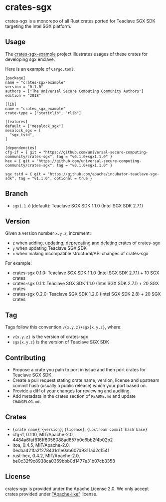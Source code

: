 # crates-sgx

crates-sgx is a monorepo of all Rust crates ported for Teaclave SGX SDK
targeting the Intel SGX platform.

## Usage

The
[crates-sgx-example](https://github.com/universal-secure-computing-community/crates-sgx-example)
project illustrates usages of these crates for developing sgx enclave.

Here is an example of `Cargo.toml`.

```
[package]
name = "crates-sgx-example"
version = "0.1.0"
authors = ["The Universal Secure Computing Community Authors"]
edition = "2018"

[lib]
name = "crates_sgx_example"
crate-type = ["staticlib", "rlib"]

[features]
default = ["mesalock_sgx"]
mesalock_sgx = [
  "sgx_tstd",
]

[dependencies]
cfg-if = { git = "https://github.com/universal-secure-computing-community/crates-sgx", tag = "v0.1.0+sgx1.1.0" }
hex = { git = "https://github.com/universal-secure-computing-community/crates-sgx", tag = "v0.1.0+sgx1.1.0" }

sgx_tstd = { git = "https://github.com/apache/incubator-teaclave-sgx-sdk", tag = "v1.1.0", optional = true }
```

## Branch

- `sgx1.1.0` (default): Teaclave SGX SDK 1.1.0 (Intel SGX SDK 2.7.1)

## Version

Given a version number `x.y.z`, increment:
- `z` when adding, updating, deprecating and deleting crates of crates-sgx
- `y` when updating Teaclave SGX SDK
- `x` when making incompatible structural/API changes of crates-sgx

For example:
- crates-sgx 0.1.0: Teaclave SGX SDK 1.1.0 (Intel SGX SDK 2.7.1) + 10 SGX crates
- crates-sgx 0.1.1: Teaclave SGX SDK 1.1.0 (Intel SGX SDK 2.7.1) + 20 SGX crates
- crates-sgx 0.2.0: Teaclave SGX SDK 1.2.0 (Intel SGX SDK 2.8) + 20 SGX crates

## Tag

Tags follow this convention `v{x.y.z}+sgx{x.y.z}`, where:
- `v{x.y.z}` is the version of crates-sgx
- `sgx{x.y.z}` is the version of Teaclave SGX SDK

## Contributing

- Propose a crate you paln to port in issue and then port crates for Teaclave
  SGX SDK.
- Create a pull request stating crate name, version, license and upstream
  commit hash (usually a public release) which your port based on.
- Provide a diff of your changes for reviewing and auditing.
- Add metadata in the crates section of `README.md` and update `CHANGELOG.md`.

## Crates

- `{crate name}`, `{version}`, `{license}`, `{upstream commit hash base}`
- cfg-if, 0.1.10, MIT/Apache-2.0, 4484a6faf816ff8058088ad857b0c6bb2f4b02b2
- itoa, 0.4.5, MIT/Apache-2.0, 0ecba421fa2f278431d1e0ab607d9311ad2c1541
- rust-hex, 0.4.2, MIT/Apache-2.0, be0c32f9c8938ca0359bbb0d1477e31b07cb3358

## License

crates-sgx is provided under the Apache License 2.0. We only accept crates
provided under ["Apache-like"](https://www.apache.org/legal/resolved.html)
license.
